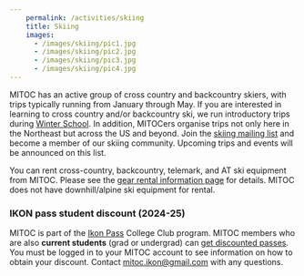 ```yaml
---
    permalink: /activities/skiing
    title: Skiing
    images:
      - /images/skiing/pic1.jpg
      - /images/skiing/pic2.jpg
      - /images/skiing/pic3.jpg
      - /images/skiing/pic4.jpg
---
```


MITOC has an active group of cross country and backcountry skiers, with trips typically running from January through May. If you are interested in learning to cross country and/or backcountry ski, we run introductory trips during [Winter School](/events/winter-school). In addition, MITOCers organise trips not only here in the Northeast but across the US and beyond. Join the [skiing mailing list](http://mailman.mit.edu/mailman/listinfo/mitoc-bcski) and become a member of our skiing community. Upcoming trips and events will be announced on this list.

You can rent cross-country, backcountry, telemark, and AT ski equipment from MITOC. Please see the [gear rental information page](/rentals) for details. MITOC does not have downhill/alpine ski equipment for rental.


### IKON pass student discount (2024-25)

MITOC is part of the [Ikon Pass](https://www.ikonpass.com/) College Club program. MITOC members who are also **current students** (grad or undergrad) can [get discounted passes](https://mitoc-trips.mit.edu/preferences/discounts/). You must be logged in to your MITOC account to see information on how to obtain your discount. Contact mitoc.ikon@gmail.com with any questions. 
